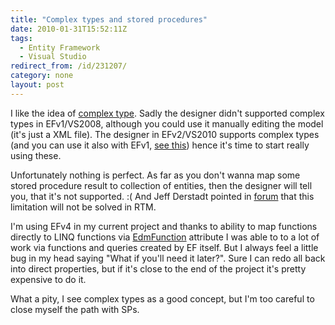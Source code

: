 ```yaml
---
title: "Complex types and stored procedures"
date: 2010-01-31T15:52:11Z
tags:
  - Entity Framework
  - Visual Studio
redirect_from: /id/231207/
category: none
layout: post
---
```

I like the idea of [complex type][1]. Sadly the designer didn't supported complex types in EFv1/VS2008, although you could use it manually editing the model (it's just a XML file). The designer in EFv2/VS2010 supports complex types (and you can use it also with EFv1, [see this][2]) hence it's time to start really using these.

Unfortunately nothing is perfect. As far as you don't wanna map some stored procedure result to collection of entities, then the designer will tell you, that it's not supported. :( And Jeff Derstadt pointed in [forum][3] that this limitation will not be solved in RTM.

I'm using EFv4 in my current project and thanks to ability to map functions directly to LINQ functions via [EdmFunction][4] attribute I was able to to a lot of work via functions and queries created by EF itself. But I always feel a little bug in my head saying "What if you'll need it later?". Sure I can redo all back into direct properties, but if it's close to the end of the project it's pretty expensive to do it.

What a pity, I see complex types as a good concept, but I'm too careful to close myself the path with SPs.

[1]: http://msdn.microsoft.com/en-us/library/bb738472.aspx
[2]: http://thedatafarm.com/blog/data-access/leveraging-vs2010-rsquo-s-designer-for-net-3-5-projects/
[3]: http://social.msdn.microsoft.com/Forums/en-US/adonetefx/thread/528d6d79-e8d8-4db7-86c9-0aa2d29dca08/
[4]: http://msdn.microsoft.com/en-us/library/system.data.objects.dataclasses.edmfunctionattribute(VS.100).aspx
